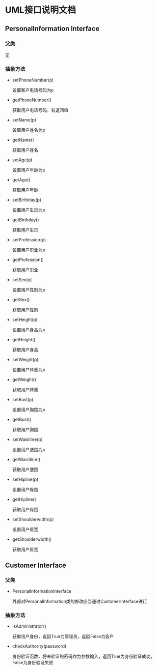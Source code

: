 # UML接口说明文档
## PersonalInformation Interface
### 父类
无
### 抽象方法
- setPhoneNumber(p)
    
    设置客户电话号码为p

- getPhoneNumber()

    获取用户电话号码，有返回值

- setName(p)

    设置用户姓名为p

- getName()

    获取用户姓名

- setAge(p)

    设置用户年龄为p

- getAge()

    获取用户年龄

- setBirthday(p)

    设置用户生日为p
    
- getBirthday()

    获取用户生日

- setProfession(p)

    设置用户职业为p

- getProfession()
    
    获取用户职业

- setSex(p)

    设置用户性别为p

- getSex()

    获取用户性别

- setHeight(p)

    设置用户身高为p

- getHeight()

    获取用户身高

- setWeight(p)

    设置用户体重为p

- getWeight()

    获取用户体重

- setBust(p)

    设置用户胸围为p

- getBust()

    获取用户胸围
    
- setWaistline(p)

    设置用户腰围为p

- getWaistline()

    获取用户腰围

- setHipline(p)

    设置用户臀围

- getHipline()

    获取用户臀围

- setShoulderwidth(p)

    设置用户肩宽

- getShoulderwidth()

    获取用户肩宽

## Customer Interface
### 父类
- PersonalInformationInterface

    外部对PersonalInformation类的修改应当通过CustomerInterface进行

### 抽象方法
- isAdministrator()
    
    获取用户身份，返回True为管理员，返回False为客户

- checkAuthority(password)

    身份验证函数，将未验证的密码作为参数输入，返回True为身份验证成功，False为身份验证失败

